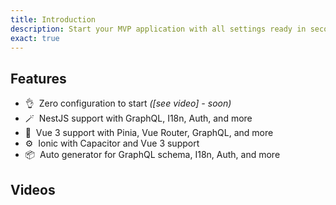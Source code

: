```yaml
---
title: Introduction
description: Start your MVP application with all settings ready in seconds.
exact: true
---
```

## Features
- 👌&nbsp; Zero configuration to start *([see video] - soon)*
- 🪄&nbsp; NestJS support with GraphQL, I18n, Auth, and more
- 🎨&nbsp; Vue 3 support with Pinia, Vue Router, GraphQL, and more
- ⚙️&nbsp; Ionic with Capacitor and Vue 3 support
- 📦&nbsp; Auto generator for GraphQL schema, I18n, Auth, and more
## Videos